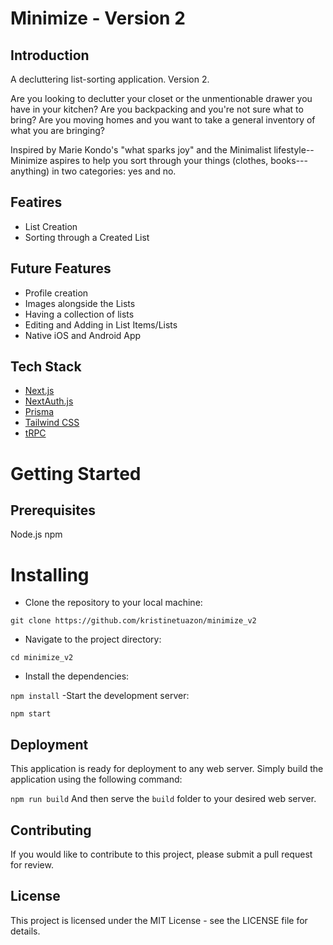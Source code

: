 # Minimize - Version 2

## Introduction
A decluttering list-sorting application. Version 2.

Are you looking to declutter your closet or the unmentionable drawer you have in your kitchen? Are you backpacking and you're not sure what to bring? Are you moving homes and you want to take a general inventory of what you are bringing?

Inspired by Marie Kondo's "what sparks joy" and the Minimalist lifestyle--Minimize aspires to help you sort through your things (clothes, books---anything) in two categories: yes and no.

## Featires
- List Creation
- Sorting through a Created List

## Future Features
- Profile creation
- Images alongside the Lists
- Having a collection of lists
- Editing and Adding in List Items/Lists
- Native iOS and Android App

## Tech Stack

- [Next.js](https://nextjs.org)
- [NextAuth.js](https://next-auth.js.org)
- [Prisma](https://prisma.io)
- [Tailwind CSS](https://tailwindcss.com)
- [tRPC](https://trpc.io)

# Getting Started
## Prerequisites
Node.js
npm


# Installing
- Clone the repository to your local machine:

```git clone https://github.com/kristinetuazon/minimize_v2```

- Navigate to the project directory:

```cd minimize_v2```

- Install the dependencies:

```npm install```
-Start the development server:

```npm start```

## Deployment
This application is ready for deployment to any web server. Simply build the application using the following command:

```npm run build```
And then serve the `build` folder to your desired web server.


## Contributing
If you would like to contribute to this project, please submit a pull request for review.

## License
This project is licensed under the MIT License - see the LICENSE file for details.